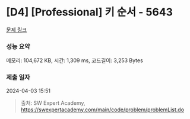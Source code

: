 # [D4] [Professional] 키 순서 - 5643 

[문제 링크](https://swexpertacademy.com/main/code/problem/problemDetail.do?contestProbId=AWXQsLWKd5cDFAUo) 

### 성능 요약

메모리: 104,672 KB, 시간: 1,309 ms, 코드길이: 3,253 Bytes

### 제출 일자

2024-04-03 15:51



> 출처: SW Expert Academy, https://swexpertacademy.com/main/code/problem/problemList.do